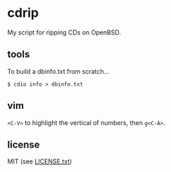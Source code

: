 
# cdrip

My script for ripping CDs on OpenBSD.


## tools

To build a dbinfo.txt from scratch...

`$ cdio info > dbinfo.txt`


## vim

`<C-V>` to highlight the vertical of numbers, then `g<C-A>`.


## license

MIT (see [LICENSE.txt](LICENSE.txt))

